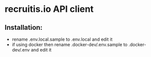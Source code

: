 # recruitis.io API client

## Installation:

- rename .env.local.sample to .env.local and edit it
- if using docker then rename .docker-dev/.env.sample to .docker-dev/.env and edit it
